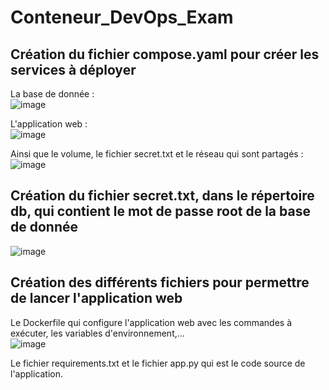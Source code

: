 # Conteneur_DevOps_Exam

## Création du fichier compose.yaml pour créer les services à déployer

La base de donnée :  
![image](https://github.com/Unabashed2857/Conteneur_DevOps_Exam/assets/149087578/9e33b3d7-a42a-4331-b318-d1d8e9f7f42e)


L'application web :  
![image](https://github.com/Unabashed2857/Conteneur_DevOps_Exam/assets/149087578/c1ecd7a2-28b2-4c19-b0d0-81aeaa5bcdbc)


Ainsi que le volume, le fichier secret.txt et le réseau qui sont partagés :  
![image](https://github.com/Unabashed2857/Conteneur_DevOps_Exam/assets/149087578/40c0c18e-9b40-4ad2-8357-d85535fe0ff2)


## Création du fichier secret.txt, dans le répertoire db, qui contient le mot de passe root de la base de donnée
![image](https://github.com/Unabashed2857/Conteneur_DevOps_Exam/assets/149087578/61ee4151-3080-46af-8617-bd4ba77fde6c)


## Création des différents fichiers pour permettre de lancer l'application web

Le Dockerfile qui configure l'application web avec les commandes à exécuter, les variables d'environnement,...  
![image](https://github.com/Unabashed2857/Conteneur_DevOps_Exam/assets/149087578/3d67a2eb-f996-4077-b3db-0de3c3fb30a2)

Le fichier requirements.txt et le fichier app.py qui est le code source de l'application.
